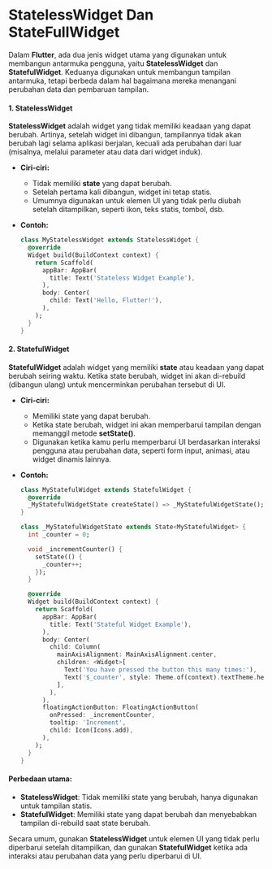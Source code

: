 # StatelessWidget Dan StateFullWidget

Dalam **Flutter**, ada dua jenis widget utama yang digunakan untuk membangun antarmuka pengguna, yaitu **StatelessWidget** dan **StatefulWidget**. Keduanya digunakan untuk membangun tampilan antarmuka, tetapi berbeda dalam hal bagaimana mereka menangani perubahan data dan pembaruan tampilan.

#### 1. **StatelessWidget**

**StatelessWidget** adalah widget yang tidak memiliki keadaan yang dapat berubah. Artinya, setelah widget ini dibangun, tampilannya tidak akan berubah lagi selama aplikasi berjalan, kecuali ada perubahan dari luar (misalnya, melalui parameter atau data dari widget induk).

* **Ciri-ciri:**
  * Tidak memiliki **state** yang dapat berubah.
  * Setelah pertama kali dibangun, widget ini tetap statis.
  * Umumnya digunakan untuk elemen UI yang tidak perlu diubah setelah ditampilkan, seperti ikon, teks statis, tombol, dsb.
*   **Contoh:**

    ```dart
    class MyStatelessWidget extends StatelessWidget {
      @override
      Widget build(BuildContext context) {
        return Scaffold(
          appBar: AppBar(
            title: Text('Stateless Widget Example'),
          ),
          body: Center(
            child: Text('Hello, Flutter!'),
          ),
        );
      }
    }
    ```

#### 2. **StatefulWidget**

**StatefulWidget** adalah widget yang memiliki **state** atau keadaan yang dapat berubah seiring waktu. Ketika state berubah, widget ini akan di-rebuild (dibangun ulang) untuk mencerminkan perubahan tersebut di UI.

* **Ciri-ciri:**
  * Memiliki state yang dapat berubah.
  * Ketika state berubah, widget ini akan memperbarui tampilan dengan memanggil metode **setState()**.
  * Digunakan ketika kamu perlu memperbarui UI berdasarkan interaksi pengguna atau perubahan data, seperti form input, animasi, atau widget dinamis lainnya.
*   **Contoh:**

    ```dart
    class MyStatefulWidget extends StatefulWidget {
      @override
      _MyStatefulWidgetState createState() => _MyStatefulWidgetState();
    }

    class _MyStatefulWidgetState extends State<MyStatefulWidget> {
      int _counter = 0;

      void _incrementCounter() {
        setState(() {
          _counter++;
        });
      }

      @override
      Widget build(BuildContext context) {
        return Scaffold(
          appBar: AppBar(
            title: Text('Stateful Widget Example'),
          ),
          body: Center(
            child: Column(
              mainAxisAlignment: MainAxisAlignment.center,
              children: <Widget>[
                Text('You have pressed the button this many times:'),
                Text('$_counter', style: Theme.of(context).textTheme.headline4),
              ],
            ),
          ),
          floatingActionButton: FloatingActionButton(
            onPressed: _incrementCounter,
            tooltip: 'Increment',
            child: Icon(Icons.add),
          ),
        );
      }
    }
    ```

#### Perbedaan utama:

* **StatelessWidget**: Tidak memiliki state yang berubah, hanya digunakan untuk tampilan statis.
* **StatefulWidget**: Memiliki state yang dapat berubah dan menyebabkan tampilan di-rebuild saat state berubah.

Secara umum, gunakan **StatelessWidget** untuk elemen UI yang tidak perlu diperbarui setelah ditampilkan, dan gunakan **StatefulWidget** ketika ada interaksi atau perubahan data yang perlu diperbarui di UI.
